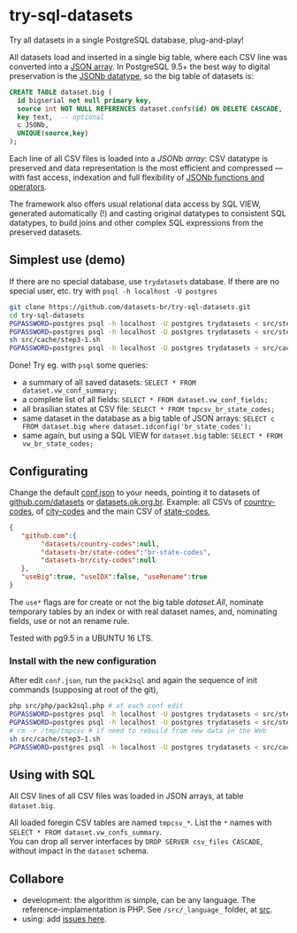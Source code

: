 # try-sql-datasets

Try all datasets in a single PostgreSQL database, plug-and-play!

All datasets load and inserted in a single big table, where each CSV line was converted into a [JSON array](https://specs.frictionlessdata.io/tabular-data-resource/#json-tabular-data). In PostgreSQL 9.5+ the best way to digital preservation is the [JSONb datatype](https://www.postgresql.org/docs/current/static/datatype-json.html), so the big table of datasets is:

```sql
CREATE TABLE dataset.big (
  id bigserial not null primary key,
  source int NOT NULL REFERENCES dataset.confs(id) ON DELETE CASCADE,
  key text,  -- optional
  c JSONb,
  UNIQUE(source,key)
);
```
Each line of all CSV files is loaded into a *JSONb array*:  CSV datatype is preserved and data representation is the most efficient and compressed &mdash; with fast access, indexation and full flexibility of [JSONb functions and operators](https://www.postgresql.org/docs/current/static/functions-json.html). 

The framework also offers usual relational data access by SQL VIEW, generated automatically (!) and casting original datatypes to consistent SQL datatypes, to build joins and other complex SQL expressions from the preserved datasets. 

## Simplest use (demo)

If there are no special database, use `trydatasets` database. If there are no special user, etc. try with `psql -h localhost -U postgres`

```sh
git clone https://github.com/datasets-br/try-sql-datasets.git
cd try-sql-datasets
PGPASSWORD=postgres psql -h localhost -U postgres trydatasets < src/step1-lib.sql
PGPASSWORD=postgres psql -h localhost -U postgres trydatasets < src/step2-strut.sql
sh src/cache/step3-1.sh
PGPASSWORD=postgres psql -h localhost -U postgres trydatasets < src/cache/step3-2.sql
```

Done!  Try eg. with `psql` some queries:
* a summary of all saved datasets: `SELECT * FROM dataset.vw_conf_summary;`
* a complete list of all fields:  `SELECT * FROM dataset.vw_conf_fields;`
* all brasilian states at CSV file: `SELECT * FROM tmpcsv_br_state_codes;`
* same dataset in the database as a big table of JSON arrays: `SELECT c FROM dataset.big where dataset.idconfig('br_state_codes');`
* same again, but using a SQL VIEW for `dataset.big` table: `SELECT * FROM vw_br_state_codes;`

## Configurating
 
Change the default [conf.json](conf.json) to your needs, 
pointing it to datasets of [github.com/datasets](https://github.com/datasets) or [datasets.ok.org.br](http://datasets.ok.org.br). Example: all CSVs of [country-codes](https://github.com/datasets/country-codes), of [city-codes](https://github.com/datasets-br/city-codes) and the main CSV of [state-codes](https://github.com/datasets-br/state-codes),
```json
{
   "github.com":{
        "datasets/country-codes":null,
        "datasets-br/state-codes":"br-state-codes",
        "datasets-br/city-codes":null
   },
   "useBig":true, "useIDX":false, "useRename":true
}
```
The `use*` flags are for create or not the big table *dataset.All*, nominate temporary tables by an index or with real dataset names, and, nominating fields, use or not an rename rule.

Tested with pg9.5 in a UBUNTU 16 LTS.

### Install with the new configuration

After edit `conf.json`, run the `pack2sql` and again the sequence of init commands (supposing at root of the git),

```sh
php src/php/pack2sql.php # at each conf edit 
PGPASSWORD=postgres psql -h localhost -U postgres trydatasets < src/step1-lib.sql # once
PGPASSWORD=postgres psql -h localhost -U postgres trydatasets < src/step2-strut.sql # to drop cascade
# rm -r /tmp/tmpcsv # if need to rebuild from new data in the Web
sh src/cache/step3-1.sh 
PGPASSWORD=postgres psql -h localhost -U postgres trydatasets < src/cache/step3-2.sql
```

## Using with SQL

All CSV lines of all CSV files was loaded in JSON arrays, at table `dataset.big`.

All loaded foregin CSV tables are named `tmpcsv_*`. List the `*` names  with `SELECT * FROM dataset.vw_confs_summary`.<br>You can drop all server interfaces by `DROP SERVER csv_files CASCADE`, without impact in the `dataset` schema.


##  Collabore

* development: the algorithm is simple, can be any language. The reference-implamentation is PHP. See `/src/_language_` folder, at [src](src).
* using: add [issues here](https://github.com/datasets-br/try-sql-datasets/issues).


